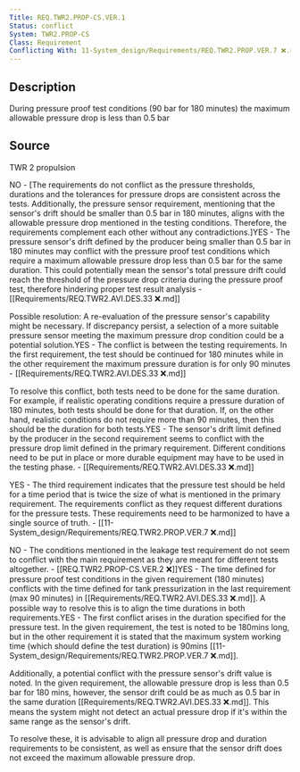 ```yaml
---
Title: REQ.TWR2.PROP-CS.VER.1
Status: conflict
System: TWR2.PROP-CS
Class: Requirement
Conflicting With: 11-System_design/Requirements/REQ.TWR2.PROP.VER.7 ❌.md
---
```


## Description

During pressure proof test conditions (90 bar for 180 minutes) the maximum allowable pressure drop is less than 0.5 bar

## Source

TWR 2 propulsion


NO - [The requirements do not conflict as the pressure thresholds, durations and the tolerances for pressure drops are consistent across the tests. Additionally, the pressure sensor requirement, mentioning that the sensor's drift should be smaller than 0.5 bar in 180 minutes, aligns with the allowable pressure drop mentioned in the testing conditions. Therefore, the requirements complement each other without any contradictions.]YES - The pressure sensor's drift defined by the producer being smaller than 0.5 bar in 180 minutes may conflict with the pressure proof test conditions which require a maximum allowable pressure drop less than 0.5 bar for the same duration. This could potentially mean the sensor's total pressure drift could reach the threshold of the pressure drop criteria during the pressure proof test, therefore hindering proper test result analysis - [[Requirements/REQ.TWR2.AVI.DES.33  ❌.md]]

Possible resolution: A re-evaluation of the pressure sensor's capability might be necessary. If discrepancy persist, a selection of a more suitable pressure sensor meeting the maximum pressure drop condition could be a potential solution.YES - The conflict is between the testing requirements. In the first requirement, the test should be continued for 180 minutes while in the other requirement the maximum pressure duration is for only 90 minutes - [[Requirements/REQ.TWR2.AVI.DES.33  ❌.md]]

To resolve this conflict, both tests need to be done for the same duration. For example, if realistic operating conditions require a pressure duration of 180 minutes, both tests should be done for that duration. If, on the other hand, realistic conditions do not require more than 90 minutes, then this should be the duration for both tests.YES - The sensor's drift limit defined by the producer in the second requirement seems to conflict with the pressure drop limit defined in the primary requirement. Different conditions need to be put in place or more durable equipment may have to be used in the testing phase. - [[Requirements/REQ.TWR2.AVI.DES.33  ❌.md]] 

YES - The third requirement indicates that the pressure test should be held for a time period that is twice the size of what is mentioned in the primary requirement. The requirements conflict as they request different durations for the pressure tests. These requirements need to be harmonized to have a single source of truth. - [[11-System_design/Requirements/REQ.TWR2.PROP.VER.7 ❌.md]] 

NO - The conditions mentioned in the leakage test requirement do not seem to conflict with the main requirement as they are meant for different tests altogether. - [[REQ.TWR2.PROP-CS.VER.2 ❌]]YES - The time defined for pressure proof test conditions in the given requirement (180 minutes) conflicts with the time defined for tank pressurization in the last requirement (max 90 minutes) in [[Requirements/REQ.TWR2.AVI.DES.33  ❌.md]]. A possible way to resolve this is to align the time durations in both requirements.YES - The first conflict arises in the duration specified for the pressure test. In the given requirement, the test is noted to be 180mins long, but in the other requirement it is stated that the maximum system working time (which should define the test duration) is 90mins [[11-System_design/Requirements/REQ.TWR2.PROP.VER.7 ❌.md]]. 

Additionally, a potential conflict with the pressure sensor's drift value is noted. In the given requirement, the allowable pressure drop is less than 0.5 bar for 180 mins, however, the sensor drift could be as much as 0.5 bar in the same duration [[Requirements/REQ.TWR2.AVI.DES.33  ❌.md]]. This means the system might not detect an actual pressure drop if it's within the same range as the sensor's drift.

To resolve these, it is advisable to align all pressure drop and duration requirements to be consistent, as well as ensure that the sensor drift does not exceed the maximum allowable pressure drop.